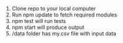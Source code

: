 1. Clone repo to your local computer
2. Run npm update to fetch required modules
3. npm test will run tests
4. npm start will produce output
5. /data folder has my.csv file with input data

